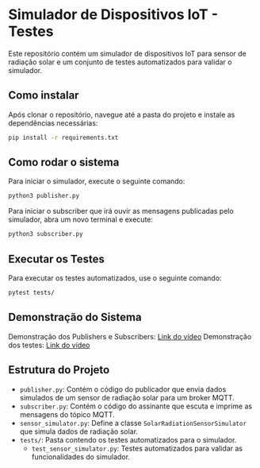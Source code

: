 # Simulador de Dispositivos IoT - Testes

Este repositório contém um simulador de dispositivos IoT para sensor de radiação solar e um conjunto de testes automatizados para validar o simulador.

## Como instalar

Após clonar o repositório, navegue até a pasta do projeto e instale as dependências necessárias:

```bash
pip install -r requirements.txt
```

## Como rodar o sistema

Para iniciar o simulador, execute o seguinte comando:

```bash
python3 publisher.py
```

Para iniciar o subscriber que irá ouvir as mensagens publicadas pelo simulador, abra um novo terminal e execute:

```bash
python3 subscriber.py
```

## Executar os Testes

Para executar os testes automatizados, use o seguinte comando:

```bash
pytest tests/
```

## Demonstração do Sistema

Demonstração dos Publishers e Subscribers: [Link do vídeo](https://youtu.be/mvigfNvgJ_4)
Demonstração dos testes: [Link do vídeo](https://youtu.be/P0oVfgMh7zs)

## Estrutura do Projeto

- `publisher.py`: Contém o código do publicador que envia dados simulados de um sensor de radiação solar para um broker MQTT.
- `subscriber.py`: Contém o código do assinante que escuta e imprime as mensagens do tópico MQTT.
- `sensor_simulator.py`: Define a classe `SolarRadiationSensorSimulator` que simula dados de radiação solar.
- `tests/`: Pasta contendo os testes automatizados para o simulador.
  - `test_sensor_simulator.py`: Testes automatizados para validar as funcionalidades do simulador.

